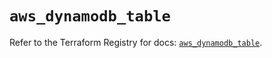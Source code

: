 # `aws_dynamodb_table`

Refer to the Terraform Registry for docs: [`aws_dynamodb_table`](https://registry.terraform.io/providers/hashicorp/aws/6.6.0/docs/resources/dynamodb_table).
